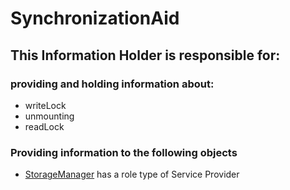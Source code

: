 # SynchronizationAid
## This Information Holder is responsible for:
### providing and holding information about: 
* writeLock
* unmounting
* readLock
### Providing information to the following objects 
* [StorageManager](../ServiceProviders/StorageManager.md) has a role type of Service Provider
